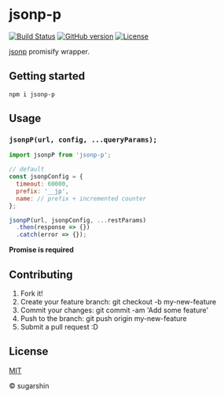 # jsonp-p

[![Build Status][travis-image]][travis-url]
[![GitHub version][github-ver-image]][github-ver-url]
[![License][license-image]][license-url]

[jsonp](https://github.com/webmodules/jsonp) promisify wrapper.

## Getting started

```
npm i jsonp-p
```

## Usage

### `jsonpP(url, config, ...queryParams);`

```js
import jsonpP from 'jsonp-p';

// default
const jsonpConfig = {
  timeout: 60000,
  prefix: '__jp',
  name: // prefix + incremented counter
};

jsonpP(url, jsonpConfig, ...restParams)
  .then(response => {})
  .catch(error => {});
```

**Promise is required**

## Contributing

1. Fork it!
2. Create your feature branch: git checkout -b my-new-feature
3. Commit your changes: git commit -am 'Add some feature'
4. Push to the branch: git push origin my-new-feature
5. Submit a pull request :D

## License

[MIT][license-url]

© sugarshin

[npm-image]: http://img.shields.io/npm/v/jsonp-p.svg
[npm-url]: https://www.npmjs.org/package/jsonp-p
[bower-image]: http://img.shields.io/bower/v/jsonp-p.svg
[bower-url]: http://bower.io/search/?q=jsonp-p
[travis-image]: http://img.shields.io/travis/sugarshin/jsonp-p/master.svg?branch=master
[travis-url]: https://travis-ci.org/sugarshin/jsonp-p
[gratipay-image]: http://img.shields.io/gratipay/sugarshin.svg
[gratipay-url]: https://gratipay.com/sugarshin/
[coveralls-image]: https://coveralls.io/repos/sugarshin/jsonp-p/badge.svg
[coveralls-url]: https://coveralls.io/r/sugarshin/jsonp-p
[github-ver-image]: https://badge.fury.io/gh/sugarshin%2Fjsonp-p.svg
[github-ver-url]: http://badge.fury.io/gh/sugarshin%2Fjsonp-p
[license-image]: http://img.shields.io/:license-mit-blue.svg
[license-url]: http://sugarshin.mit-license.org/
[downloads-image]: http://img.shields.io/npm/dm/jsonp-p.svg
[dependencies-image]: http://img.shields.io/david/sugarshin/jsonp-p.svg
